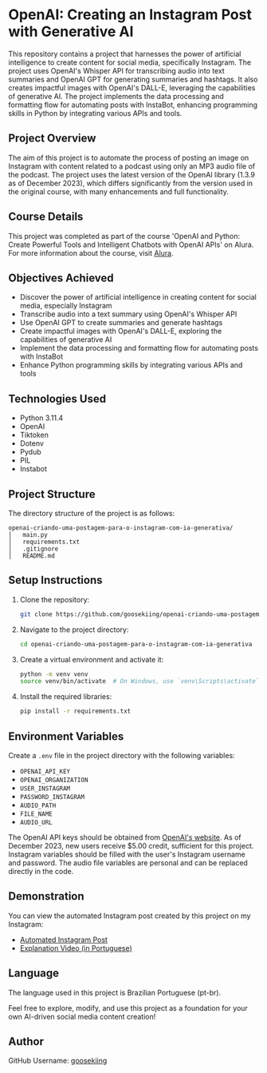 # OpenAI: Creating an Instagram Post with Generative AI

This repository contains a project that harnesses the power of artificial intelligence to create content for social media, specifically Instagram. The project uses OpenAI's Whisper API for transcribing audio into text summaries and OpenAI GPT for generating summaries and hashtags. It also creates impactful images with OpenAI's DALL-E, leveraging the capabilities of generative AI. The project implements the data processing and formatting flow for automating posts with InstaBot, enhancing programming skills in Python by integrating various APIs and tools.

## Project Overview
The aim of this project is to automate the process of posting an image on Instagram with content related to a podcast using only an MP3 audio file of the podcast. The project uses the latest version of the OpenAI library (1.3.9 as of December 2023), which differs significantly from the version used in the original course, with many enhancements and full functionality.

## Course Details
This project was completed as part of the course 'OpenAI and Python: Create Powerful Tools and Intelligent Chatbots with OpenAI APIs' on Alura. For more information about the course, visit [Alura](https://cursos.alura.com.br/formacao-openai-python-crie-ferramentas-chatbots-inteligentes-apis-openai-v661096).

## Objectives Achieved
- Discover the power of artificial intelligence in creating content for social media, especially Instagram
- Transcribe audio into a text summary using OpenAI's Whisper API
- Use OpenAI GPT to create summaries and generate hashtags
- Create impactful images with OpenAI's DALL-E, exploring the capabilities of generative AI
- Implement the data processing and formatting flow for automating posts with InstaBot
- Enhance Python programming skills by integrating various APIs and tools

## Technologies Used
- Python 3.11.4
- OpenAI
- Tiktoken
- Dotenv
- Pydub
- PIL
- Instabot

## Project Structure
The directory structure of the project is as follows:
```
openai-criando-uma-postagem-para-o-instagram-com-ia-generativa/
│   main.py
│   requirements.txt
│   .gitignore
│   README.md
```

## Setup Instructions
1. Clone the repository:
   ```sh
   git clone https://github.com/goosekiing/openai-criando-uma-postagem-para-o-instagram-com-ia-generativa.git
   ```
2. Navigate to the project directory:
   ```sh
   cd openai-criando-uma-postagem-para-o-instagram-com-ia-generativa
   ```
3. Create a virtual environment and activate it:
   ```sh
   python -m venv venv
   source venv/bin/activate  # On Windows, use `venv\Scripts\activate`
   ```
4. Install the required libraries:
   ```sh
   pip install -r requirements.txt
   ```

## Environment Variables
Create a `.env` file in the project directory with the following variables:
- `OPENAI_API_KEY`
- `OPENAI_ORGANIZATION`
- `USER_INSTAGRAM`
- `PASSWORD_INSTAGRAM`
- `AUDIO_PATH`
- `FILE_NAME`
- `AUDIO_URL`

The OpenAI API keys should be obtained from [OpenAI's website](https://openai.com/api/). As of December 2023, new users receive $5.00 credit, sufficient for this project. Instagram variables should be filled with the user's Instagram username and password. The audio file variables are personal and can be replaced directly in the code.

## Demonstration
You can view the automated Instagram post created by this project on my Instagram:
- [Automated Instagram Post](https://www.instagram.com/p/C0-YMZ4xlvL/)
- [Explanation Video (in Portuguese)](https://www.instagram.com/p/C0-kWigtfAB/)

## Language
The language used in this project is Brazilian Portuguese (pt-br).

Feel free to explore, modify, and use this project as a foundation for your own AI-driven social media content creation!

## Author
GitHub Username: [goosekiing](https://github.com/goosekiing)
